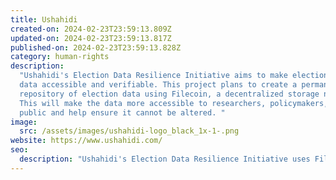 ```yaml
---
title: Ushahidi
created-on: 2024-02-23T23:59:13.809Z
updated-on: 2024-02-23T23:59:13.817Z
published-on: 2024-02-23T23:59:13.828Z
category: human-rights
description:
  "Ushahidi's Election Data Resilience Initiative aims to make election
  data accessible and verifiable. This project plans to create a permanent
  repository of election data using Filecoin, a decentralized storage network.
  This will make the data more accessible to researchers, policymakers, and the
  public and help ensure it cannot be altered. "
image:
  src: /assets/images/ushahidi-logo_black_1x-1-.png
website: https://www.ushahidi.com/
seo:
  description: "Ushahidi's Election Data Resilience Initiative uses Filecoin to create a permanent, verifiable repository of election data for researchers and policymakers."
---
```

